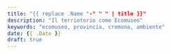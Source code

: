 ```yaml
---
title: "{{ replace .Name "-" " " | title }}"
description: "Il terriotorio come Ecomuseo"
keywords: "ecomuseo, provincia, cremona, ambiente"
date: {{ .Date }}
draft: true
---
```


